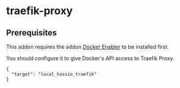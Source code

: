 # traefik-proxy


## Prerequisites

This addon requires the addon [Docker Enabler](https://github.com/hassio-addons/addon-docker-enabler/blob/master/README.md) to be installed first.

You should configure it to give Docker's API access to Traefik Proxy.

````
{
  "target": "local_hassio_traefik"
}
````
